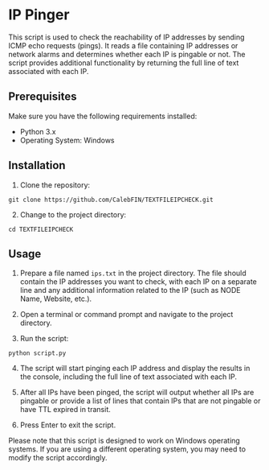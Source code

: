 # IP Pinger

This script is used to check the reachability of IP addresses by sending ICMP echo requests (pings). It reads a file containing IP addresses or network alarms and determines whether each IP is pingable or not. The script provides additional functionality by returning the full line of text associated with each IP.

## Prerequisites

Make sure you have the following requirements installed:

- Python 3.x
- Operating System: Windows

## Installation

1. Clone the repository:

```shell
git clone https://github.com/CalebFIN/TEXTFILEIPCHECK.git
```

2. Change to the project directory:

```shell
cd TEXTFILEIPCHECK
```

## Usage

1. Prepare a file named `ips.txt` in the project directory. The file should contain the IP addresses you want to check, with each IP on a separate line and any additional information related to the IP (such as NODE Name, Website, etc.).

2. Open a terminal or command prompt and navigate to the project directory.

3. Run the script:

```shell
python script.py
```

4. The script will start pinging each IP address and display the results in the console, including the full line of text associated with each IP.

5. After all IPs have been pinged, the script will output whether all IPs are pingable or provide a list of lines that contain IPs that are not pingable or have TTL expired in transit.

6. Press Enter to exit the script.

Please note that this script is designed to work on Windows operating systems. If you are using a different operating system, you may need to modify the script accordingly.

